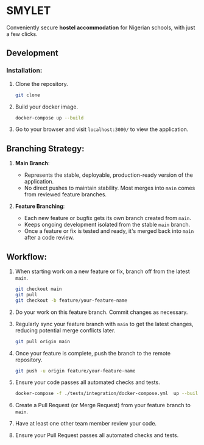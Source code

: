 # SMYLET

Conveniently secure **hostel accommodation** for Nigerian schools, with just a few clicks.


## **Development**

### Installation:

1. Clone the repository.

   ```bash
   git clone
    ```

2. Build your docker image.

   ```bash
   docker-compose up --build
   ```
   
3. Go to your browser and visit `localhost:3000/` to view the application.

## **Branching Strategy**:

1. **Main Branch**:
   - Represents the stable, deployable, production-ready version of the application.
   - No direct pushes to maintain stability. Most merges into `main` comes from reviewed feature branches.

2. **Feature Branching**:
   - Each new feature or bugfix gets its own branch created from `main`.
   - Keeps ongoing development isolated from the stable `main` branch.
   - Once a feature or fix is tested and ready, it's merged back into `main` after a code review.

## **Workflow**:

1. When starting work on a new feature or fix, branch off from the latest `main`.

   ```bash
   git checkout main
   git pull
   git checkout -b feature/your-feature-name
   ```

2. Do your work on this feature branch. Commit changes as necessary.

3. Regularly sync your feature branch with `main` to get the latest changes, reducing potential merge conflicts later.

   ```bash
   git pull origin main
   ```

4. Once your feature is complete, push the branch to the remote repository.

   ```bash
   git push -u origin feature/your-feature-name
   ```
5. Ensure your code passes all automated checks and tests.
   ```bash
   docker-compose -f ./tests/integration/docker-compose.yml  up --build
   ```

6. Create a Pull Request (or Merge Request) from your feature branch to `main`.

7. Have at least one other team member review your code.

8. Ensure your Pull Request passes all automated checks and tests.


